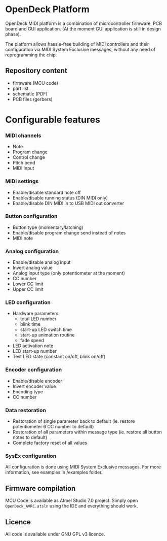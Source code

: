 # OpenDeck Platform

OpenDeck MIDI platform is a combination of microcontroller firmware, PCB board and GUI application. (At the moment GUI application is still in design phase).

The platform allows hassle-free building of MIDI controllers and their configuration via MIDI System Exclusive messages, without any need of reprogramming the chip.

## Repository content
* firmware (MCU code)
* part list
* schematic (PDF)
* PCB files (gerbers)

# Configurable features

### MIDI channels

* Note
* Program change
* Control change
* Pitch bend
* MIDI input

### MIDI settings

* Enable/disable standard note off
* Enable/disable running status (DIN MIDI only)
* Enable/disable DIN MIDI in to USB MIDI out converter

### Button configuration

* Button type (momentary/latching)
* Enable/disable program change send instead of notes
* MIDI note

### Analog configuration

* Enable/disable analog input
* Invert analog value
* Analog input type (only potentiometer at the moment)
* CC number
* Lower CC limit
* Upper CC limit

### LED configuration

* Hardware parameters:
  - total LED number
  - blink time
  - start-up LED switch time
  - start-up animation routine
  - fade speed
* LED activation note
* LED start-up number
* Test LED state (constant on/off, blink on/off)

### Encoder configuration

* Enable/disable encoder
* Invert encoder value
* Encoding type
* CC number

### Data restoration

* Restoration of single parameter back to default (ie. restore potentiometer 6 CC number to default)
* Restoration of all parameters within message type (ie. restore all button notes to default)
* Complete factory reset of all values

### SysEx configuration
All configuration is done using MIDI System Exclusive messages. For more information, see examples in /examples folder.

## Firmware compilation
MCU Code is available as Atmel Studio 7.0 project. Simply open `OpenDeck_AVRC.atsln` using the IDE and everything should work.


## Licence
All code is available under GNU GPL v3 licence.
